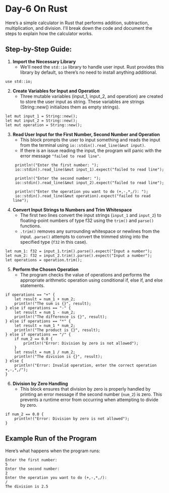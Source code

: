 # Day-6 On Rust
Here’s a simple calculator in Rust that performs addition, subtraction, multiplication, and division. 
I'll break down the code and document the steps to explain how the calculator works.

## Step-by-Step Guide:
1.  **Import the Necessary Library**
    - We'll need the `std::io` library to handle user input. Rust provides this library by default, so there’s no need to install anything additional.
```
use std::io;
```
2. **Create Variables for Input and Operation**
    - Three mutable variables (input_1, input_2, and operation) are created to store the user input as string. These variables are strings (String::new() initializes them as empty strings).
```
let mut input_1 = String::new();
let mut input_2 = String::new();
let mut operation = String::new();
```
3. **Read User Input for the First Number, Second Number and Operation**
     - This block prompts the user to input something and reads the input from the terminal using `io::stdin().read_line(&mut input)`.
     - If there is an issue reading the input, the program will panic with the error message `"failed to read line"`.
   ```
    println!("Enter the first number: ");
    io::stdin().read_line(&mut input_1).expect("failed to read line");

    println!("Enter the second number: ");
    io::stdin().read_line(&mut input_2).expect("failed to read line");

    println!("Enter the operation you want to do (+,-,*,/): ");
    io::stdin().read_line(&mut operation).expect("failed to read line");
   ```
4. **Convert Input Strings to Numbers and Trim Whitespace**   
      - The first two lines convert the input strings (`input_1` and `input_2`) to floating-point numbers of type f32 using the `trim()` and `parse()` functions.
      - `.trim()` removes any surrounding whitespace or newlines from the input. .`parse()` attempts to convert the trimmed string into the specified type (`f32` in this case).
```
let num_1: f32 = input_1.trim().parse().expect("Input a number");
let num_2: f32 = input_2.trim().parse().expect("Input a number");
let operations = operation.trim();
```
5. **Perform the Chosen Operation**
    - The program checks the value of operations and performs the appropriate arithmetic operation using conditional if, else if, and else statements.
```
if operations == "+" {
    let result = num_1 + num_2;
    println!("The sum is {}", result);
} else if operations == "-" {
    let result = num_1 - num_2;
    println!("The difference is {}", result);
} else if operations == "*" {
    let result = num_1 * num_2;
    println!("The product is {}", result);
} else if operations == "/" {
    if num_2 == 0.0 {
        println!("Error: Division by zero is not allowed");
    }
    let result = num_1 / num_2;
    println!("The division is {}", result);
} else {
    println!("Error: Invalid operation, enter the correct operation +,-,*,/");
}
```
6. **Division by Zero Handling**
    - This block ensures that division by zero is properly handled by printing an error message if the second number (`num_2`) is zero. This prevents a runtime error from occurring when attempting to divide by zero.
```
if num_2 == 0.0 {
    println!("Error: Division by zero is not allowed");
}
```
## Example Run of the Program
Here’s what happens when the program runs:
```
Enter the first number: 
5
Enter the second number: 
2
Enter the operation you want to do (+,-,*,/): 
/
The division is 2.5
```
